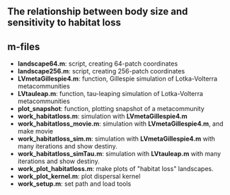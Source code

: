 ## The relationship between body size and sensitivity to habitat loss




## m-files
* **landscape64.m**: script, creating 64-patch coordinates
* **landscape256.m**: script, creating 256-patch coordinates
* **LVmetaGillespie4.m**:  function, Gillespie simulation of Lotka-Volterra metacommunities
* **LVtauleap.m**: function, tau-leaping simulation of Lotka-Volterra metacommunities
* **plot_snapshot**: function, plotting snapshot of a metacommunity
* **work\_habitatloss.m**: simulation with  **LVmetaGillespie4.m**
* **work\_habitatloss_movie.m**: simulation with  **LVmetaGillespie4.m**, and make movie
* **work\_habitatloss\_sim.m**: simulation with  **LVmetaGillespie4.m** with many iterations and show destiny.
* **work\_habitatloss\_simTau.m**: simulation with  **LVtauleap.m** with many iterations and show destiny.
* **work\_plot\_habitatloss.m**: make plots of "habitat loss" landscapes.
* **work\_plot\_kernel.m**: plot dispersal kernel
* **work\_setup.m**: set path and load tools